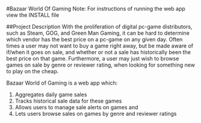 #Bazaar World Of Gaming
Note: For instructions of running the web app view the INSTALL file

##Project Description
With the proliferation of digital pc-game distributors, such as Steam, GOG, and Green Man Gaming, it can be hard to determine which vendor has the best price on a pc-game on any given day. Often times a user may not want to buy a game right away, but be made aware of if/when it goes on sale, and whether or not a sale has historically been the best price on that game. Furthermore, a user may just wish to browse games on sale by genre or reviewer rating, when looking for something new to play on the cheap.

Bazaar World of Gaming is a web app which:

1. Aggregates daily game sales 
2. Tracks historical sale data for these games 
3. Allows users to manage sale alerts on games and 
4. Lets users browse sales on games by genre and reviewer ratings

